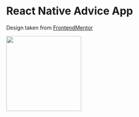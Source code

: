 # React Native Advice App 

Design taken from [FrontendMentor](https://www.frontendmentor.io/)  

<img src="https://user-images.githubusercontent.com/92965519/230709814-e9770c86-b448-4d8b-96c1-3ca528004da3.png" width="200">

